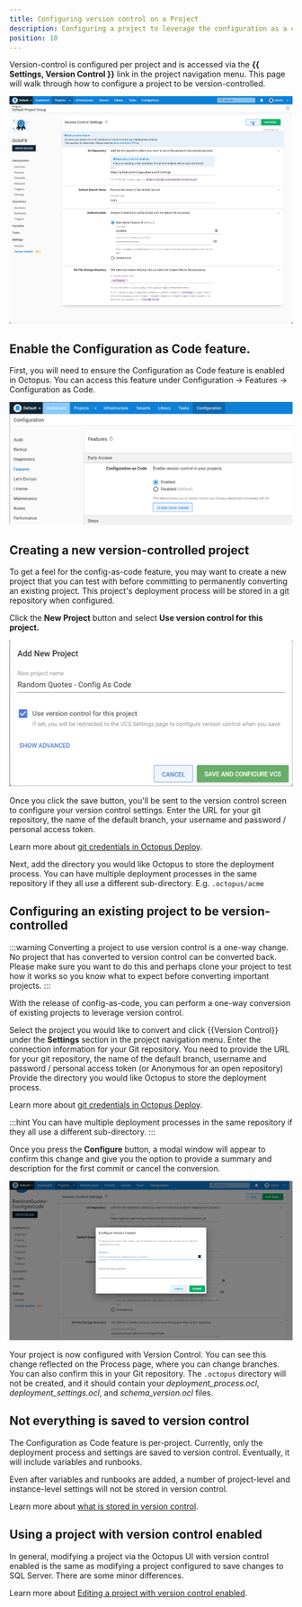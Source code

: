 ```yaml
---
title: Configuring version control on a Project
description: Configuring a project to leverage the configuration as a code feature. 
position: 10 
---
```


Version-control is configured per project and is accessed via the **{{ Settings, Version Control }}** link in the project navigation menu. This page will walk through how to configure a project to be version-controlled.

![Version-control configuration UI](version-control-configuration.png "width=500")

## Enable the Configuration as Code feature.

First, you will need to ensure the Configuration as Code feature is enabled in Octopus. You can access this feature under Configuration -> Features -> Configuration as Code.

![enable version control](enable-version-control.png)

## Creating a new version-controlled project

To get a feel for the config-as-code feature, you may want to create a new project that you can test with before committing to permanently converting an existing project. This project's deployment process will be stored in a git repository when configured.

Click the **New Project** button and select **Use version control for this project.**

![adding a project using vcs](add-project-vcs.png)

Once you click the save button, you'll be sent to the version control screen to configure your version control settings. Enter the URL for your git repository, the name of the default branch, your username and password / personal access token. 

Learn more about [git credentials in Octopus Deploy](/docs/projects/version-control/config-as-code-reference.md).

Next, add the directory you would like Octopus to store the deployment process. You can have multiple deployment processes in the same repository if they all use a different sub-directory. E.g. `.octopus/acme`

## Configuring an existing project to be version-controlled

:::warning
Converting a project to use version control is a one-way change. No project that has converted to version control can be converted back. Please make sure you want to do this and perhaps clone your project to test how it works so you know what to expect before converting important projects.
:::

With the release of config-as-code, you can perform a one-way conversion of existing projects to leverage version control. 

Select the project you would like to convert and click {{Version Control}} under the **Settings** section in the project navigation menu. 
Enter the connection information for your Git repository. You need to provide the URL for your git repository, the name of the default branch, username and password / personal access token (or Anonymous for an open repository) 
Provide the directory you would like Octopus to store the deployment process.

Learn more about [git credentials in Octopus Deploy](/docs/projects/version-control/config-as-code-reference.md).

:::hint
You can have multiple deployment processes in the same repository if they all use a different sub-directory.
:::

Once you press the **Configure** button, a modal window will appear to confirm this change and give you the option to provide a summary and description for the first commit or cancel the conversion.

![configuring version control](configure-version-control.png)

Your project is now configured with Version Control. You can see this change reflected on the Process page, where you can change branches. You can also confirm this in your Git repository. The `.octopus` directory will not be created, and it should contain your _deployment_process.ocl_, _deployment_settings.ocl_, and _schema_version.ocl_ files. 

## Not everything is saved to version control

The Configuration as Code feature is per-project. Currently, only the deployment process and settings are saved to version control. Eventually, it will include variables and runbooks. 

Even after variables and runbooks are added, a number of project-level and instance-level settings will not be stored in version control.

Learn more about [what is stored in version control](/docs/projects/version-control/config-as-code-reference.md).

## Using a project with version control enabled

In general, modifying a project via the Octopus UI with version control enabled is the same as modifying a project configured to save changes to SQL Server. There are some minor differences.

Learn more about [Editing a project with version control enabled](/docs/projects/version-control/editing-a-project-with-version-control-enabled.md).
